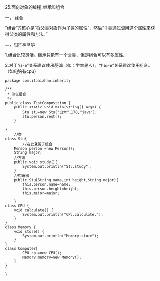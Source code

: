25.面向对象的编程_继承和组合



一， 组合

  “组合”的核心是“将父类对象作为子类的属性”，然后“子类通过调用这个属性来获得父类的属性和方法。”



二，组合和继承

1.组合比较灵活。继承只能有一个父类，但是组合可以有多属性。

2.对于“is-a”关系建议使用基础（如：学生是人），“has-a”关系建议使用组合。（如电脑有cpu）





```
package com.itbaizhan.inherit;

/**
 * 测试组合
 */
public class TestComposition {
    public static void main(String[] args) {
        Stu stu=new Stu("白木",178,"java");
        stu.person.rest();
    }

}
    //类
class Stu{
        //在此就属于组合
    Person person =new Person();
    String major;
    //方法
    public void study(){
        System.out.println("Stu.study");
    }
    //构造器
    public Stu(String name,int height,String major){
        this.person.name=name;
        this.person.height=height;
        this.major=major;

    }
class CPU {
    void calculate() {
        System.out.println("CPU,calculate.");
    }
}
class Memory {
    void store() {
        System.out.println("Memory.store");
    }
}
class Computer{
        CPU cpu=new CPU();
        Memory memory=new Memory();
    }
}

}
```